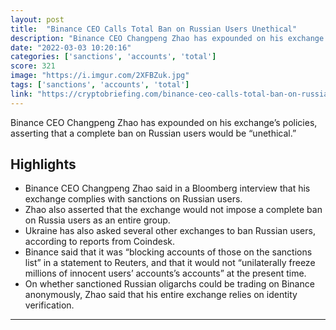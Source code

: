 ```yaml
---
layout: post
title:  "Binance CEO Calls Total Ban on Russian Users Unethical"
description: "Binance CEO Changpeng Zhao has expounded on his exchange’s policies, asserting that a complete ban on Russian users would be “unethical.”"
date: "2022-03-03 10:20:16"
categories: ['sanctions', 'accounts', 'total']
score: 321
image: "https://i.imgur.com/2XFBZuk.jpg"
tags: ['sanctions', 'accounts', 'total']
link: "https://cryptobriefing.com/binance-ceo-calls-total-ban-on-russian-users-unethical/"
---
```


Binance CEO Changpeng Zhao has expounded on his exchange’s policies, asserting that a complete ban on Russian users would be “unethical.”

## Highlights

- Binance CEO Changpeng Zhao said in a Bloomberg interview that his exchange complies with sanctions on Russian users.
- Zhao also asserted that the exchange would not impose a complete ban on Russia users as an entire group.
- Ukraine has also asked several other exchanges to ban Russian users, according to reports from Coindesk.
- Binance said that it was “blocking accounts of those on the sanctions list” in a statement to Reuters, and that it would not “unilaterally freeze millions of innocent users’ accounts’s accounts” at the present time.
- On whether sanctioned Russian oligarchs could be trading on Binance anonymously, Zhao said that his entire exchange relies on identity verification.

---
